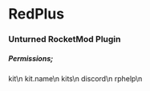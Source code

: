 # RedPlus
### Unturned RocketMod Plugin

##### Permissions;
kit\n
kit.name\n
kits\n
discord\n
rphelp\n
